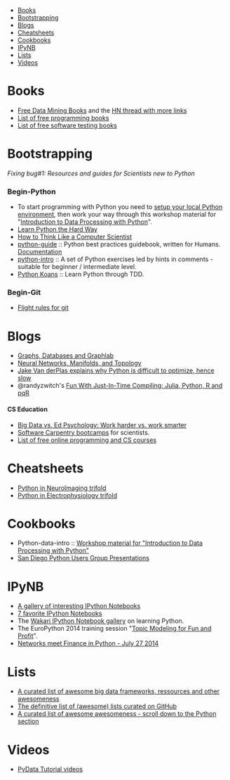 - [Books](#books)
- [Bootstrapping](#bootstrapping)
- [Blogs](#blogs)
- [Cheatsheets](#cheatsheets)
- [Cookbooks](#cookbooks)
- [IPyNB](#ipynb)
- [Lists](#lists)
- [Videos](#Videos)

# Books
- [Free Data Mining Books](http://christonard.com/12-free-data-mining-books/) and the [HN thread with more links](https://news.ycombinator.com/item?id=7760969)
- [List of free programming books](https://github.com/vhf/free-programming-books)
- [List of free software testing books](https://github.com/ligurio/free-software-testing-books)

# Bootstrapping 
_Fixing bug#1: Resources and guides for Scientists new to Python_

### Begin-Python
- To start programming with Python you need to [setup your local Python environment](http://www.datarobot.com/blog/getting-up-and-running-with-python), then work your way through this workshop material for "[Introduction to Data Processing with Python](http://opentechschool.github.io/python-data-intro/)".
- [Learn Python the Hard Way](http://learnpythonthehardway.org/book/) 
- [How to Think Like a Computer Scientist](http://interactivepython.org/runestone/static/thinkcspy/index.html)
- [python-guide](https://github.com/kennethreitz/python-guide) :: Python best practices guidebook, written for Humans. [Documentation](http://docs.python-guide.org)
- [python-intro](http://bennuttall.github.io/python-intro/) :: A set of Python exercises led by hints in comments - suitable for beginner / intermediate level.
- [Python Koans](https://github.com/gregmalcolm/python_koans) :: Learn Python through TDD.


### Begin-Git
- [Flight rules for git](https://github.com/k88hudson/git-flight-rules)


# Blogs
* [Graphs, Databases and Graphlab](http://bugra.github.io/work/notes/2014-04-06/graphs-databases-and-graphlab/)
* [Neural Networks, Manifolds, and Topology](http://colah.github.io/posts/2014-03-NN-Manifolds-Topology/)
* [Jake Van derPlas explains why Python is difficult to optimize, hence slow](http://jakevdp.github.io/blog/2014/05/09/why-python-is-slow/)
* @randyzwitch's [Fun With Just-In-Time Compiling: Julia, Python, R and pqR](http://randyzwitch.com/python-pypy-julia-r-pqr-jit-just-in-time-compiler/)

#### CS Education
- [Big Data vs. Ed Psychology: Work harder vs. work smarter](https://computinged.wordpress.com/2014/01/31/big-data-vs-old-psychology-work-harder-vs-work-smarter/)
- [Software Carpentry bootcamps](https://github.com/swcarpentry/bc) for scientists.
- [List of free online programming and CS courses](https://github.com/fffaraz/free-programming-courses)


# Cheatsheets
- [Python in NeuroImaging trifold](http://www.onerussian.com/tmp/nipy-handout.pdf)
- [Python in Electrophysiology trifold](http://www.onerussian.com/tmp/eppy-handout.pdf)


# Cookbooks
* Python-data-intro :: [Workshop material for "Introduction to Data Processing with Python"](http://opentechschool.github.io/python-data-intro/)
* [San Diego Python Users Group Presentations](https://github.com/pythonsd/presentations)


# IPyNB
- [A gallery of interesting IPython Notebooks](https://github.com/ipython/ipython/wiki/A-gallery-of-interesting-IPython-Notebooks)
- [7 favorite IPython Notebooks](http://beautifuldata.net/2014/03/datalicious-notebookmania-my-favorite-7-ipython-notebooks/)
- The [Wakari IPython Notebook gallery](https://www.wakari.io/gallery) on learning Python.
- The EuroPython 2014 training session "[Topic Modeling for Fun and Profit](https://github.com/piskvorky/topic_modeling_tutorial)".
- [Networks meet Finance in Python - July 27 2014](https://github.com/mvaz/PyData2014-Berlin) 


# Lists
- [A curated list of awesome big data frameworks, ressources and other awesomeness](https://github.com/onurakpolat/awesome-bigdata#distributed-programming)
- [The definitive list of (awesome) lists curated on GitHub](https://github.com/jnv/lists#technical)
- [A curated list of awesome awesomeness - scroll down to the Python section](https://github.com/bayandin/awesome-awesomeness)

# Videos
* [PyData Tutorial videos](http://vimeo.com/channels/612789)
